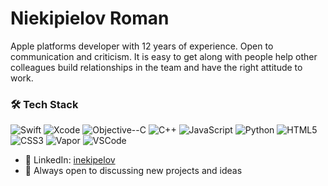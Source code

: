 # Niekipielov Roman

Apple platforms developer with 12 years of experience. Open to communication and criticism. It is easy to
get along with people help other colleagues build relationships in the team and have the right attitude to work.

### 🛠️ Tech Stack

![Swift](https://img.shields.io/badge/-Swift-FA7343?style=flat-square&logo=swift&logoColor=white)
![Xcode](https://img.shields.io/badge/-Xcode-1575F9?style=flat-square&logo=xcode&logoColor=white)
![Objective--C](https://img.shields.io/badge/-Objective--C-1575F9?style=flat-square&logo=apple&logoColor=white)
![C++](https://img.shields.io/badge/-C++-00599C?style=flat-square&logo=c%2B%2B&logoColor=white)
![JavaScript](https://img.shields.io/badge/-JavaScript-F7DF1E?style=flat-square&logo=javascript&logoColor=black)
![Python](https://img.shields.io/badge/-Python-3776AB?style=flat-square&logo=python&logoColor=white)
![HTML5](https://img.shields.io/badge/-HTML5-E34F26?style=flat-square&logo=html5&logoColor=white)
![CSS3](https://img.shields.io/badge/-CSS3-1572B6?style=flat-square&logo=css3&logoColor=white)
![Vapor](https://img.shields.io/badge/-Vapor-0D1117?style=flat-square&logo=vapor&logoColor=white)
![VSCode](https://img.shields.io/badge/-VS%20Code-007ACC?style=flat-square&logo=visual-studio-code&logoColor=white)

- 💼 LinkedIn: [inekipelov](https://www.linkedin.com/in/inekipelov/)
- 💬 Always open to discussing new projects and ideas